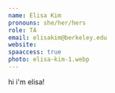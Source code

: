 ```yaml
---
name: Elisa Kim
pronouns: she/her/hers
role: TA
email: elisakim@berkeley.edu
website: 
spaaccess: true
photo: elisa-kim-1.webp
---
```


hi i'm elisa!